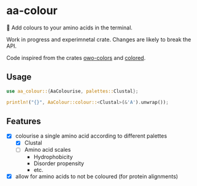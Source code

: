 # aa-colour

🎨 Add colours to your amino acids in the terminal.

Work in progress and experimnetal crate. Changes are likely to break the API.

Code inspired from the crates [owo-colors](https://github.com/jam1garner/owo-colors) and [colored](https://github.com/mackwic/colored).

## Usage

```rust
use aa_colour::{AaColourise, palettes::Clustal};

println!("{}", AaColour::colour::<Clustal>(&'A').unwrap());
```

## Features

- [X] colourise a single amino acid according to different palettes
  - [X] Clustal
  - [ ] Amino acid scales
    - Hydrophobicity
    - Disorder propensity
    - etc.
- [X] allow for amino acids to not be coloured (for protein alignments)
